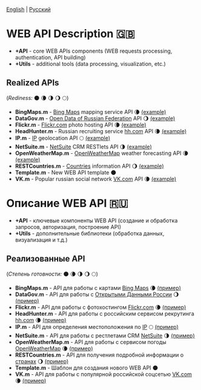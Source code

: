 [English](#web-api-description-gb) | [Русский](#Описание-web-api-ru)

# WEB API Description :gb:
- **+API** - core WEB APIs components (WEB requests processing, authentication, API building)
- **+Utils** - additional tools (data processing, visualization, etc.)
## Realized APIs
(*Rediness:* :new_moon: :waning_crescent_moon: :last_quarter_moon: :waning_gibbous_moon: :full_moon:)
- **BingMaps.m** - [Bing Maps](https://msdn.microsoft.com/en-us/library/ff701713.aspx) mapping service API :waning_crescent_moon: [(example)](./examples/bingmaps_example.m)
- **DataGov.m** - [Open Data of Russian Federation](https://data.gov.ru/pravila-i-rekomendacii) API :waning_gibbous_moon: [(example)](./examples/datagov_example.m)
- **Flickr.m** - [Flickr.com](https://www.flickr.com/services/api) photo hosting API :waning_crescent_moon: [(example)](./examples/flickr_example.m)
- **HeadHunter.m** - Russian recruiting service [hh.com](https://dev.hh.ru) API :waning_crescent_moon: [(example)](./examples/headhunter_example.m)
- **IP.m** - [IP](http://ip-api.com/) geolocation API :full_moon: [(example)](./examples/ip_example.m)
- **NetSuite.m** - [NetSuite](http://netsuite.com/) CRM RESTlets API :last_quarter_moon: [(example)](./examples/netsuite_example.m)
- **OpenWeatherMap.m** - [OpenWeatherMap](https://openweathermap.org/api) weather forecasting API :waning_crescent_moon: [(example)](./examples/openweathermap_example.m)
- **RESTCountries.m** - [Countries](http://restcountries.eu/) information API :waning_gibbous_moon: [(example)](./examples/restcountries_example.m)
- **Template.m** - New WEB API template :new_moon:
- **VK.m** - Popular russian social network [VK.com](https://vk.com/dev/manuals) API :waning_crescent_moon: [(example)](./examples/vk_example.m)

# Описание WEB API :ru:
- **+API** - ключевые компоненты WEB API (создание и обработка запросов, авторизация, построение API)
- **+Utils** - дополнительные библиотеки (обработка данных, визуализация и т.д.)
## Реализованные API
(*Степень готовности:* :new_moon: :waning_crescent_moon: :last_quarter_moon: :waning_gibbous_moon: :full_moon:)
- **BingMaps.m** - API для работы с картами [Bing Maps](https://msdn.microsoft.com/en-us/library/ff701713.aspx) :waning_crescent_moon: [(пример)](./examples/bingmaps_example.m)
- **DataGov.m** - API для работы с [Открытыми Данными России](https://data.gov.ru/pravila-i-rekomendacii) :waning_gibbous_moon: [(пример)](./examples/datagov_example.m)
- **Flickr.m** - API для работы с фотохостингом [Flickr.com](https://www.flickr.com/services/api) :waning_crescent_moon: [(пример)](./examples/flickr_example.m)
- **HeadHunter.m** - API для работы с российским сервисом рекрутинга [hh.com](https://dev.hh.ru) :waning_crescent_moon: [(пример)](./examples/headhunter_example.m)
- **IP.m** - API для определения местоположения по [IP](http://ip-api.com/) :full_moon: [(пример)](./examples/ip_example.m)
- **NetSuite.m** - API для работы с рестлетами CRM [NetSuite](http://netsuite.com/) :last_quarter_moon: [(пример)](./examples/netsuite_example.m)
- **OpenWeatherMap.m** - API для работы с сервисом погоды [OpenWeatherMap](https://openweathermap.org/api) :waning_crescent_moon: [(пример)](./examples/openweathermap_example.m)
- **RESTCountries.m** - API для получения подробной информации о [странах](http://restcountries.eu/) :waning_gibbous_moon: [(пример)](./examples/restcountries_example.m)
- **Template.m** - Шаблон для создания нового WEB API :new_moon:
- **VK.m** - API для работы с популярной российской соцсетью [VK.com](https://vk.com/dev/manuals) :waning_crescent_moon: [(пример)](./examples/vk_example.m)
